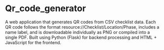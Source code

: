 # Qr_code_generator
A web application that generates QR codes from CSV checklist data. Each QR code follows the format resource://Checklist/Location/Phase, includes a name label, and is downloadable individually as PNG or compiled into a single PDF. Built using Python (Flask) for backend processing and HTML + JavaScript for the frontend.
